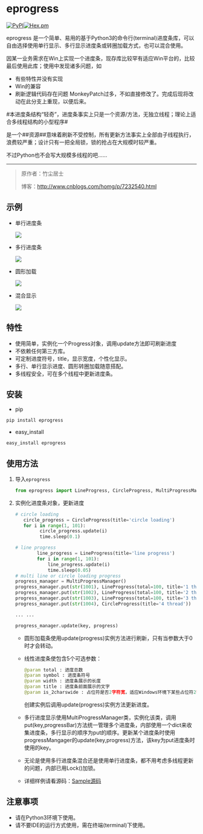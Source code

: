 # eprogress

[![PyPI](https://img.shields.io/badge/pypi-v1.0.4-blue.svg)](https://pypi.python.org/pypi?:action=display&name=eprogress&version=1.0.4)[![Hex.pm](https://img.shields.io/hexpm/l/plug.svg)](http://www.apache.org/licenses/) 

eprogress 是一个简单、易用的基于Python3的命令行(terminal)进度条库，可以自由选择使用单行显示、多行显示进度条或转圈加载方式，也可以混合使用。

因某一业务需求在Win上实现一个进度条，现存库比较罕有适应Win平台的，比较最后使用此库；使用中发现诸多问题，如
* 有些特性并没有实现
* Win的兼容
* 刷新逻辑代码存在问题
MonkeyPatch过多，不如直接修改了。完成后现将改动在此分支上重现，以便后来。

#本进度条结构“轻奇”，进度条事实上只是一个资源/方法，无独立线程；理论上适合多线程结构的小型程序#

是一个##资源##意味着刷新不受控制，所有更新方法事实上全部由子线程执行，浪费较严重；设计只有一把全局锁，锁的抢占在大规模时较严重。

不过Python也不会写大规模多线程的吧……

----------------

> 原作者：竹尘居士
>
> 博客：http://www.cnblogs.com/homg/p/7232540.html

## 示例 

- 单行进度条

  ![](https://github.com/homgwu/eprogress/blob/master/demo/images/progress_sample_line.gif?raw=true)

- 多行进度条

  ![](https://github.com/homgwu/eprogress/blob/master/demo/images/progress_sample_multi_line.gif?raw=true)

- 圆形加载

  ![](https://github.com/homgwu/eprogress/blob/master/demo/images/progress_sample_cicle.gif?raw=true)

- 混合显示

  ![](https://github.com/homgwu/eprogress/blob/master/demo/images/progress_sample_multi_mix.gif?raw=true)

## 特性

- 使用简单，实例化一个Progress对象，调用update方法即可刷新进度
- 不依赖任何第三方库。
- 可定制进度符号，title，显示宽度，个性化显示。
- 多行、单行显示进度、圆形转圈加载随意搭配。
- 多线程安全，可在多个线程中更新进度条。

## 安装

- pip

```sh
pip install eprogress
```

- easy_install

```sh
easy_install eprogress
```



## 使用方法

1. 导入`eprogress`

   ```python
   from eprogress import LineProgress, CircleProgress, MultiProgressManager
   ```

2. 实例化进度条对象，更新进度

   ```py
   # circle loading
      circle_progress = CircleProgress(title='circle loading')
      for i in range(1, 101):
      		circle_progress.update(i)
      		time.sleep(0.1)

   # line progress
           line_progress = LineProgress(title='line progress')
           for i in range(1, 101):
               line_progress.update(i)
               time.sleep(0.05)
   # multi line or circle loading progress
   progress_manager = MultiProgressManager()
   progress_manager.put(str(1001), LineProgress(total=100, title='1 thread'))
   progress_manager.put(str(1002), LineProgress(total=100, title='2 thread'))
   progress_manager.put(str(1003), LineProgress(total=100, title='3 thread'))
   progress_manager.put(str(1004), CircleProgress(title='4 thread'))

   ... ...

   progress_manager.update(key, progress)
   ```

   - 圆形加载条使用update(progress)实例方法进行刷新，只有当参数大于0时才会转动。

   - 线性进度条使包含5个可选参数：

     ```python
     @param total : 进度总数
     @param symbol : 进度条符号
     @param width : 进度条展示的长度
     @param title : 进度条前面展示的文字
     @param is_2charswide : 占位符是否2字符宽，适应Windows环境下某些占位符2字符宽的显示问题
     ```
     创建实例后调用update(progress)实例方法更新进度。

   - 多行进度显示使用MultiProgressManager类，实例化该类，调用put(key,progressBar)方法统一管理多个进度条，内部使用一个dict来收集进度条，多行显示的顺序为put的顺序。更新某个进度条时使用progressMangager的update(key,progress)方法，该key为put进度条时使用的key。

   - 无论是使用多行进度条混合还是使用单行进度条，都不用考虑多线程更新的问题，内部已用Lock()加锁。

   - 详细样例请看源码：[Sample源码](https://github.com/homgwu/eprogress/blob/master/demo/sample.py)

## 注意事项

- 请在Python3环境下使用。
- 请不要IDE的运行方式使用，需在终端(terminal)下使用。
